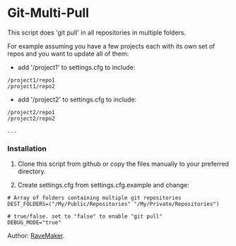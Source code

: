 Git-Multi-Pull
===================

This script does 'git pull' in all repositories in multiple folders.

For example assuming you have a few projects each with its own set of repos and you want to update all of them:

- add '/project1' to settings.cfg to include:
```
/project1/repo1
/project1/repo2
```

- add '/project2' to settings.cfg to include:
```
/project2/repo1
/project2/repo2

...
``` 

### Installation

1. Clone this script from github or copy the files manually to your preferred directory.

2. Create settings.cfg from settings.cfg.example and change:

```
# Array of folders containing multiple git repositories
DEST_FOLDERS=("/My/Public/Repositories" "/My/Private/Repositories")

# true/false. set to "false" to enable "git pull"
DEBUG_MODE="true"
```

Author: [RaveMaker][RaveMaker].

[RaveMaker]: http://ravemaker.net
